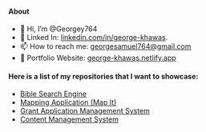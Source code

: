#### About
- 👋 Hi, I’m @Georgey764
- 💼 Linked In: [linkedin.com/in/george-khawas](https://www.linkedin.com/in/george-khawas/).
- 📫 How to reach me: georgesamuel764@gmail.com
- 📁 Portfolio Website: [george-khawas.netlify.app](https://george-khawas.netlify.app)
  
#### Here is a list of my repositories that I want to showcase:
- [Bible Search Engine](https://github.com/Georgey764/Bible-Search-Engine)
- [Mapping Application (Map It)](https://github.com/Georgey764/MapIt)
- [Grant Application Management System](https://github.com/Georgey764/applications-submission-software)
- [Content Management System](https://github.com/Georgey764/content-management-system)



<!---
Georgey764/Georgey764 is a ✨ special ✨ repository because its `README.md` (this file) appears on your GitHub profile.
You can click the Preview link to take a look at your changes.
--->
